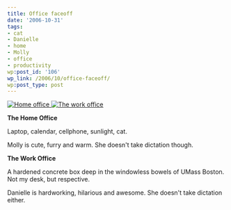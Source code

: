 ```yaml
---
title: Office faceoff
date: '2006-10-31'
tags:
- cat
- Danielle
- home
- Molly
- office
- productivity
wp:post_id: '106'
wp_link: /2006/10/office-faceoff/
wp:post_type: post
---
```


[ ![Home office](http://static.flickr.com/102/285052618_3f60156e62_m.jpg) ](http://www.flickr.com/photos/bensheldon/285052618/ "Photo Sharing") [ ![The work office](http://static.flickr.com/116/285058957_7d854a698e_m.jpg) ](http://www.flickr.com/photos/bensheldon/285058957/ "Photo Sharing")

**The Home Office**

Laptop, calendar, cellphone, sunlight, cat.

Molly is cute, furry and warm. She doesn't take dictation though.

**The Work Office**

A hardened concrete box deep in the windowless bowels of UMass Boston. Not my desk, but respective.

Danielle is hardworking, hilarious and awesome. She doesn't take dictation either.
